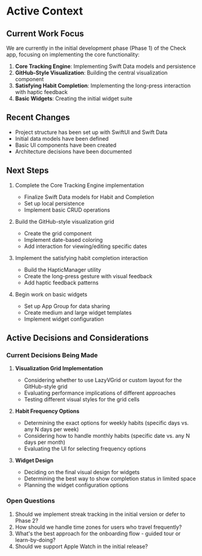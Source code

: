 # Active Context

## Current Work Focus

We are currently in the initial development phase (Phase 1) of the Check app, focusing on implementing the core functionality:

1. **Core Tracking Engine**: Implementing Swift Data models and persistence
2. **GitHub-Style Visualization**: Building the central visualization component
3. **Satisfying Habit Completion**: Implementing the long-press interaction with haptic feedback
4. **Basic Widgets**: Creating the initial widget suite

## Recent Changes

- Project structure has been set up with SwiftUI and Swift Data
- Initial data models have been defined
- Basic UI components have been created
- Architecture decisions have been documented

## Next Steps

1. Complete the Core Tracking Engine implementation
   - Finalize Swift Data models for Habit and Completion
   - Set up local persistence
   - Implement basic CRUD operations

2. Build the GitHub-style visualization grid
   - Create the grid component
   - Implement date-based coloring
   - Add interaction for viewing/editing specific dates

3. Implement the satisfying habit completion interaction
   - Build the HapticManager utility
   - Create the long-press gesture with visual feedback
   - Add haptic feedback patterns

4. Begin work on basic widgets
   - Set up App Group for data sharing
   - Create medium and large widget templates
   - Implement widget configuration

## Active Decisions and Considerations

### Current Decisions Being Made

1. **Visualization Grid Implementation**
   - Considering whether to use LazyVGrid or custom layout for the GitHub-style grid
   - Evaluating performance implications of different approaches
   - Testing different visual styles for the grid cells

2. **Habit Frequency Options**
   - Determining the exact options for weekly habits (specific days vs. any N days per week)
   - Considering how to handle monthly habits (specific date vs. any N days per month)
   - Evaluating the UI for selecting frequency options

3. **Widget Design**
   - Deciding on the final visual design for widgets
   - Determining the best way to show completion status in limited space
   - Planning the widget configuration options

### Open Questions

1. Should we implement streak tracking in the initial version or defer to Phase 2?
2. How should we handle time zones for users who travel frequently?
3. What's the best approach for the onboarding flow - guided tour or learn-by-doing?
4. Should we support Apple Watch in the initial release?